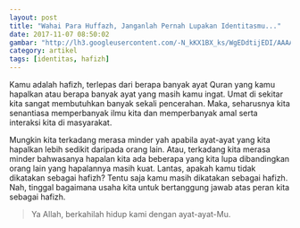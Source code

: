 ```yaml
---
layout: post
title: "Wahai Para Huffazh, Janganlah Pernah Lupakan Identitasmu..."
date: 2017-11-07 08:50:02
gambar: "http://lh3.googleusercontent.com/-N_kKX1BX_ks/WgEDdtijEDI/AAAAAAAACqI/Awwhdd6jj0cENihNeu7uToXmUgdu0RlagCLcBGAs/s900/2c2c8d8c9824.original.jpeg"
category: artikel
tags: [identitas, hafizh]
---
```


Kamu adalah hafizh, terlepas dari berapa banyak ayat Quran yang kamu hapalkan atau berapa banyak ayat yang masih kamu ingat. Umat di sekitar kita sangat membutuhkan banyak sekali pencerahan. Maka, seharusnya kita senantiasa memperbanyak ilmu kita dan memperbanyak amal serta interaksi kita di masyarakat.

Mungkin kita terkadang merasa minder yah apabila ayat-ayat yang kita hapalkan lebih sedikit daripada orang lain. Atau, terkadang kita merasa minder bahwasanya hapalan kita ada beberapa yang kita lupa dibandingkan orang lain yang hapalannya masih kuat. Lantas, apakah kamu tidak dikatakan sebagai hafizh? Tentu saja kamu masih dikatakan sebagai hafizh. Nah, tinggal bagaimana usaha kita untuk bertanggung jawab atas peran kita sebagai hafizh.

> Ya Allah, berkahilah hidup kami dengan ayat-ayat-Mu.